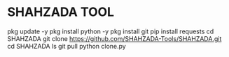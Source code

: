 # SHAHZADA TOOL
pkg update -y
pkg install python -y
pkg install git
pip install requests
cd SHAHZADA
git clone https://github.com/SHAHZADA-Tools/SHAHZADA.git
cd SHAHZADA
ls
git pull
python clone.py

